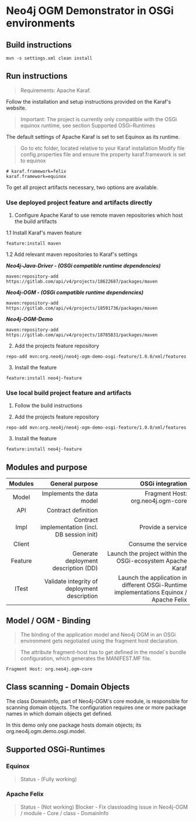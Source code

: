 # Neo4j OGM Demonstrator in OSGi environments

## Build instructions

```
mvn -s settings.xml clean install
```

## Run instructions

> Requirements: Apache Karaf.


Follow the installation and setup instructions provided on the Karaf's website.

> Important: The project is currently only compatible with the OSGi equinox runtime, 
> see section Supported OSGi-Runtimes

The default settings of Apache Karaf is set to set Equinox as its runtime.

> Go to etc folder, located relative to your Karaf installation
> Modify file config.properties file and ensure the property karaf.framework is set to equinox

```
# karaf.framework=felix
karaf.framework=equinox
```

To get all project artifacts necessary, two options are available.

### Use deployed project feature and artifacts directly

1. Configure Apache Karaf to use remote maven repositories which host the build artifacts

1.1 Install Karaf's maven feature

```
feature:install maven
```

1.2 Add relevant maven repositories to Karaf's settings


***Neo4j-Java-Driver - (OSGi compatible runtime dependencies)***

```
maven:repository-add https://gitlab.com/api/v4/projects/18622687/packages/maven
```

***Neo4j-OGM - (OSGi compatible runtime dependencies)***

```
maven:repository-add https://gitlab.com/api/v4/projects/18591736/packages/maven
```

***Neo4j-OGM-Demo***

```
maven:repository-add https://gitlab.com/api/v4/projects/18785831/packages/maven
```

2. Add the projects feature repository

```
repo-add mvn:org.neo4j/neo4j-ogm-demo-osgi-feature/1.0.0/xml/features
```

3. Install the feature

```
feature:install neo4j-feature
```

### Use local build project feature and artifacts

1. Follow the build instructions

2. Add the projects feature repository

```
repo-add mvn:org.neo4j/neo4j-ogm-demo-osgi-feature/1.0.0/xml/features
```

3. Install the feature

```
feature:install neo4j-feature
```

## Modules and purpose

| Modules       | General purpose                                  | OSGi integration             |
|:-------------:|-------------------------------------------------:|-----------------------------:|
| Model         | Implements the data model                        | Fragment Host: org.neo4j.ogm-core
| API           | Contract definition                              |
| Impl          | Contract implementation (incl. DB session init)  | Provide a service
| Client        |                                                  | Consume the service
| Feature       | Generate deployment description (DD)             | Launch the project within the OSGi-ecosystem Apache Karaf
| ITest         | Validate integrity of deployment description     | Launch the application in different OSGi-Runtime implementations Equinox / Apache Felix

## Model / OGM - Binding

> The binding of the application model and Neo4j OGM in an OSGi environment gets 
> negotiated using the fragment host declaration. 
 
> The attribute fragment-host has to get defined in the model`s bundle configuration,
> which generates the MANIFEST.MF file.


``` Fragment Host: org.neo4j.ogm-core ```

## Class scanning - Domain Objects

The class DomainInfo, part of Neo4j-OGM's core module, is responsible for scanning domain objects.
The configuration requires one or more package names in which domain objects get defined.

In this demo only one package hosts domain objects; its org.neo4j.ogm.demo.osgi.model.

## Supported OSGi-Runtimes

### Equinox

> Status - (Fully working)

### Apache Felix

> Status - (Not working)
> Blocker - Fix classloading issue in Neo4j-OGM / module - Core / class - DomainInfo



